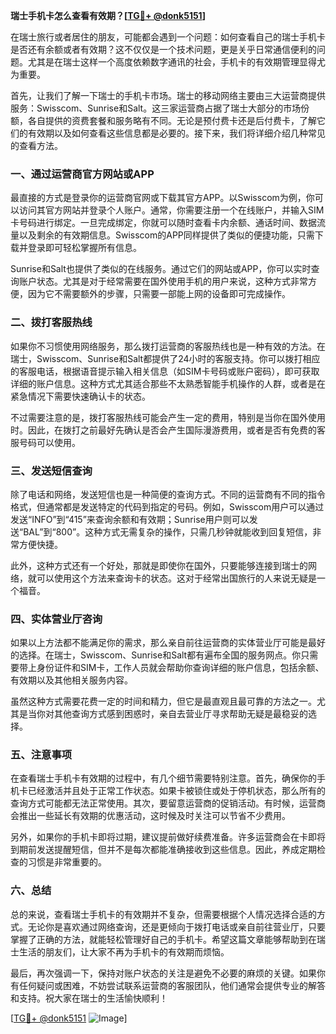 **瑞士手机卡怎么查看有效期？[[TG💪+ @donk5151](https://t.me/s/donk5151)]**

在瑞士旅行或者居住的朋友，可能都会遇到一个问题：如何查看自己的瑞士手机卡是否还有余额或者有效期？这不仅仅是一个技术问题，更是关乎日常通信便利的问题。尤其是在瑞士这样一个高度依赖数字通讯的社会，手机卡的有效期管理显得尤为重要。

首先，让我们了解一下瑞士的手机卡市场。瑞士的移动网络主要由三大运营商提供服务：Swisscom、Sunrise和Salt。这三家运营商占据了瑞士大部分的市场份额，各自提供的资费套餐和服务略有不同。无论是预付费卡还是后付费卡，了解它们的有效期以及如何查看这些信息都是必要的。接下来，我们将详细介绍几种常见的查看方法。

### 一、通过运营商官方网站或APP

最直接的方式是登录你的运营商官网或下载其官方APP。以Swisscom为例，你可以访问其官方网站并登录个人账户。通常，你需要注册一个在线账户，并输入SIM卡号码进行绑定。一旦完成绑定，你就可以随时查看卡内余额、通话时间、数据流量以及剩余的有效期信息。Swisscom的APP同样提供了类似的便捷功能，只需下载并登录即可轻松掌握所有信息。

Sunrise和Salt也提供了类似的在线服务。通过它们的网站或APP，你可以实时查询账户状态。尤其是对于经常需要在国外使用手机的用户来说，这种方式非常方便，因为它不需要额外的步骤，只需要一部能上网的设备即可完成操作。

### 二、拨打客服热线

如果你不习惯使用网络服务，那么拨打运营商的客服热线也是一种有效的方法。在瑞士，Swisscom、Sunrise和Salt都提供了24小时的客服支持。你可以拨打相应的客服电话，根据语音提示输入相关信息（如SIM卡号码或账户密码），即可获取详细的账户信息。这种方式尤其适合那些不太熟悉智能手机操作的人群，或者是在紧急情况下需要快速确认卡的状态。

不过需要注意的是，拨打客服热线可能会产生一定的费用，特别是当你在国外使用时。因此，在拨打之前最好先确认是否会产生国际漫游费用，或者是否有免费的客服号码可以使用。

### 三、发送短信查询

除了电话和网络，发送短信也是一种简便的查询方式。不同的运营商有不同的指令格式，但通常都是发送特定的代码到指定的号码。例如，Swisscom用户可以通过发送“INFO”到“415”来查询余额和有效期；Sunrise用户则可以发送“BAL”到“800”。这种方式无需复杂的操作，只需几秒钟就能收到回复短信，非常方便快捷。

此外，这种方式还有一个好处，那就是即使你在国外，只要能够连接到瑞士的网络，就可以使用这个方法来查询卡的状态。这对于经常出国旅行的人来说无疑是一个福音。

### 四、实体营业厅咨询

如果以上方法都不能满足你的需求，那么亲自前往运营商的实体营业厅可能是最好的选择。在瑞士，Swisscom、Sunrise和Salt都有遍布全国的服务网点。你只需要带上身份证件和SIM卡，工作人员就会帮助你查询详细的账户信息，包括余额、有效期以及其他相关服务内容。

虽然这种方式需要花费一定的时间和精力，但它是最直观且最可靠的方法之一。尤其是当你对其他查询方式感到困惑时，亲自去营业厅寻求帮助无疑是最稳妥的选择。

### 五、注意事项

在查看瑞士手机卡有效期的过程中，有几个细节需要特别注意。首先，确保你的手机卡已经激活并且处于正常工作状态。如果卡被锁住或处于停机状态，那么所有的查询方式可能都无法正常使用。其次，要留意运营商的促销活动。有时候，运营商会推出一些延长有效期的优惠活动，这时候及时关注可以节省不少费用。

另外，如果你的手机卡即将过期，建议提前做好续费准备。许多运营商会在卡即将到期前发送提醒短信，但并不是每次都能准确接收到这些信息。因此，养成定期检查的习惯是非常重要的。

### 六、总结

总的来说，查看瑞士手机卡的有效期并不复杂，但需要根据个人情况选择合适的方式。无论你是喜欢通过网络查询，还是更倾向于拨打电话或亲自前往营业厅，只要掌握了正确的方法，就能轻松管理好自己的手机卡。希望这篇文章能够帮助到在瑞士生活的朋友们，让大家不再为手机卡的有效期而烦恼。

最后，再次强调一下，保持对账户状态的关注是避免不必要的麻烦的关键。如果你有任何疑问或困难，不妨尝试联系运营商的客服团队，他们通常会提供专业的解答和支持。祝大家在瑞士的生活愉快顺利！

[[TG💪+ @donk5151](https://t.me/s/donk5151) ![Image](https://i.postimg.cc/rwNCRYN7/Snipaste-2025-04-30-17-27-05.png)]
